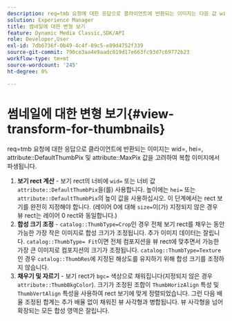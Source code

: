 ```yaml
---
description: req=tmb 요청에 대한 응답으로 클라이언트에 반환되는 이미지는 다음 값 wid=, hei=, DefaultThumbPix 및 MaxPix를 고려하여 합성 이미지에서 파생됩니다.
solution: Experience Manager
title: 썸네일에 대한 변형 보기
feature: Dynamic Media Classic,SDK/API
role: Developer,User
exl-id: 7db6736f-0b49-4c4f-89c5-e89d4752f339
source-git-commit: 790ce3aa4e9aadc019d17e663fc93d7c69772b23
workflow-type: tm+mt
source-wordcount: '245'
ht-degree: 0%

---
```


# 썸네일에 대한 변형 보기{#view-transform-for-thumbnails}

req=tmb 요청에 대한 응답으로 클라이언트에 반환되는 이미지는 wid=, hei=, attribute::DefaultThumbPix 및 attribute::MaxPix 값을 고려하여 복합 이미지에서 파생됩니다.

1. **보기 rect 계산** - 보기 rect의 너비에 `wid=` 또는 너비 값 `attribute::DefaultThumbPix`을(를) 사용합니다. 높이에는 `hei=` 또는 `attribute::DefaultThumbPix`의 높이 값을 사용하십시오. 이 단계에서는 rect 보기를 완전히 지정해야 합니다. (레이어 0에 대해 `size=`이(가) 지정되지 않은 경우 뷰 rect는 레이어 0 rect와 동일합니다.)
1. **합성 크기 조정** - `catalog::ThumbType=Crop`인 경우 전체 보기 rect를 채우는 동안 가능한 가장 작은 이미지로 합성 크기가 조정됩니다. 추가 이미지 데이터는 잘립니다. `catalog::ThumbType= Fit`이면 전체 컴포지션을 뷰 rect에 맞추면서 가능한 가장 큰 이미지로 컴포지션의 크기가 조정됩니다. `catalog::ThumbType=Texture`인 경우 `catalog::ThumbRes`에 지정된 해상도를 유지하기 위해 합성 크기를 조정하지 않습니다.
1. **채우기 및 자르기** - 보기 rect가 `bgc=` 색상으로 채워집니다(지정되지 않은 경우 `attribute::ThumbBkgColor`). 크기가 조정된 조합이 `ThumbHorizAlign` 특성 및 `ThumbVertAlign` 특성을 사용하여 rect 보기에 맞게 정렬되었습니다. 그런 다음 배율 조정된 합계는 추가 배율 없이 채워진 뷰 사각형과 병합됩니다. 뷰 사각형을 넘어 확장되는 모든 합성 영역은 잘립니다.
